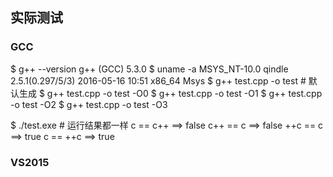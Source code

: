 
## 实际测试

### GCC

$ g++ --version
g++ (GCC) 5.3.0
$ uname -a
MSYS_NT-10.0 qindle 2.5.1(0.297/5/3) 2016-05-16 10:51 x86_64 Msys
$ g++ test.cpp -o test  # 默认生成
$ g++ test.cpp -o test -O0
$ g++ test.cpp -o test -O1
$ g++ test.cpp -o test -O2
$ g++ test.cpp -o test -O3

$ ./test.exe  # 运行结果都一样
c == c++  ==>  false
c++ == c  ==>  false
++c == c  ==>  true
c == ++c  ==>  true



### VS2015
